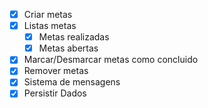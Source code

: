 - [x] Criar metas
- [x] Listas metas
     - [x] Metas realizadas
     - [x] Metas abertas
- [x] Marcar/Desmarcar metas como concluido
- [x] Remover metas
- [x] Sistema de mensagens
- [x] Persistir Dados